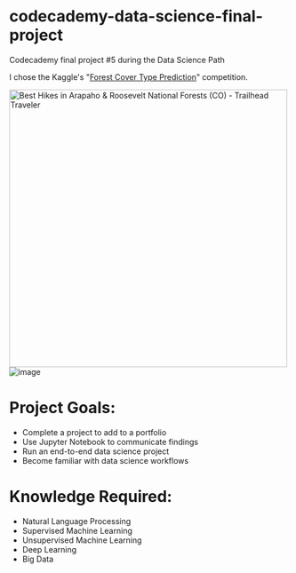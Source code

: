 # codecademy-data-science-final-project
Codecademy final project #5 during the Data Science Path

I chose the Kaggle's "[Forest Cover Type Prediction](https://www.kaggle.com/c/forest-cover-type-prediction/overview)" competition.

<img width=500 src="https://trailheadtraveler.com/wp-content/uploads/2020/09/arapaho-roosevelt-nf--1024x781.jpeg" alt="Best Hikes in Arapaho &amp; Roosevelt National Forests (CO) - Trailhead Traveler"/>![image](https://user-images.githubusercontent.com/58665249/157984408-eb064204-c998-490f-8b12-0e9042687c94.png)


# Project Goals:
- Complete a project to add to a portfolio
- Use Jupyter Notebook to communicate findings
- Run an end-to-end data science project
- Become familiar with data science workflows

# Knowledge Required:
- Natural Language Processing
- Supervised Machine Learning
- Unsupervised Machine Learning
- Deep Learning
- Big Data
